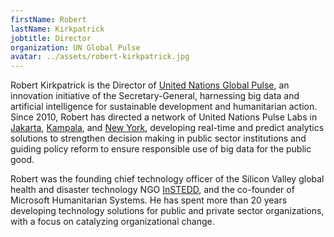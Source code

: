 ```yaml
---
firstName: Robert
lastName: Kirkpatrick
jobtitle: Director
organization: UN Global Pulse
avatar: ../assets/robert-kirkpatrick.jpg
---
```


Robert Kirkpatrick is the Director of
[United Nations Global Pulse](http://unglobalpulse.org/), an innovation
initiative of the Secretary-General, harnessing big data and artificial
intelligence for sustainable development and humanitarian action. Since 2010,
Robert has directed a network of United Nations Pulse Labs in
[Jakarta](https://www.unglobalpulse.org/jakarta),
[Kampala](https://www.unglobalpulse.org/kampala), and
[New York](https://www.unglobalpulse.org/new-york), developing real-time and
predict analytics solutions to strengthen decision making in public sector
institutions and guiding policy reform to ensure responsible use of big data for
the public good.

Robert was the founding chief technology officer of the Silicon Valley global
health and disaster technology NGO [InSTEDD](https://instedd.org/), and the
co-founder of Microsoft Humanitarian Systems. He has spent more than 20 years
developing technology solutions for public and private sector organizations,
with a focus on catalyzing organizational change.
